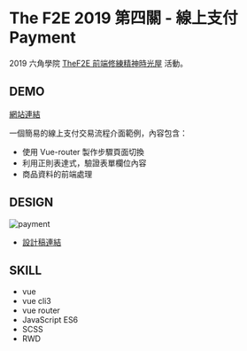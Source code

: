 # The F2E 2019 第四關 - 線上支付 Payment

2019 六角學院 [TheF2E 前端修練精神時光屋](https://challenge.thef2e.com/) 活動。

## DEMO

[網站連結](https://waveciou.github.io/vue-payment/dist/)

一個簡易的線上支付交易流程介面範例，內容包含：

- 使用 Vue-router 製作步驟頁面切換
- 利用正則表達式，驗證表單欄位內容
- 商品資料的前端處理

## DESIGN

![payment](https://waveciou.github.io/vue-payment/design.jpg "payment")

- [設計稿連結](https://challenge.thef2e.com/user/1991?schedule=3634#works-3634)

## SKILL

- vue
- vue cli3
- vue router
- JavaScript ES6
- SCSS
- RWD